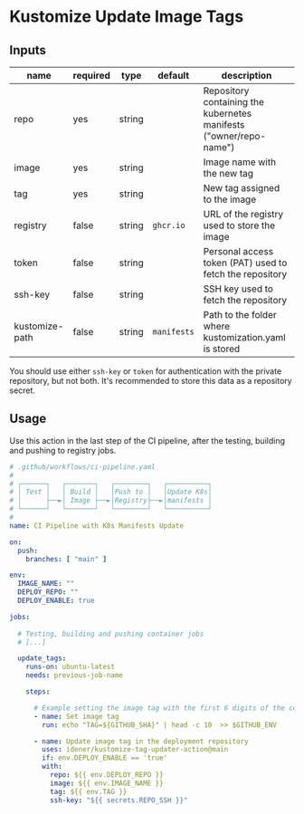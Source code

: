 # Kustomize Update Image Tags

## Inputs

| name          | required | type   | default         | description |
| ------------  | ---      | ------ | --------------- | ----------- |
| repo          | yes      | string |                 | Repository containing the kubernetes manifests ("owner/repo-name")
| image         | yes      | string |                 | Image name with the new tag
| tag           | yes      | string |                 | New tag assigned to the image
| registry      | false    | string | `ghcr.io`       | URL of the registry used to store the image
| token         | false    | string |                 | Personal access token (PAT) used to fetch the repository
| ssh-key       | false    | string |                 | SSH key used to fetch the repository
| kustomize-path| false    | string | `manifests`     | Path to the folder where kustomization.yaml is stored

You should use either `ssh-key` or `token` for authentication with the private repository, but not both. It's recommended to store this data as a repository secret.

## Usage

Use this action in the last step of the CI pipeline, after the testing, building and pushing to registry jobs.

```yaml
# .github/workflows/ci-pipeline.yaml
#
# ┌──────┐   ┌───────┐   ┌────────┐   ┌──────────┐
# │ Test │   │ Build │   │Push to │   │Update K8s│
# │      ├──►│ Image ├──►│Registry├──►│manifests │
# └──────┘   └───────┘   └────────┘   └──────────┘
# 
name: CI Pipeline with K8s Manifests Update

on:
  push:
    branches: [ "main" ]

env:
  IMAGE_NAME: ""
  DEPLOY_REPO: ""
  DEPLOY_ENABLE: true

jobs:
  
  # Testing, building and pushing container jobs
  # [...]

  update_tags:
    runs-on: ubuntu-latest
    needs: previous-job-name

    steps:

      # Example setting the image tag with the first 6 digits of the commit SHA sum
      - name: Set image tag
        run: echo "TAG=${GITHUB_SHA}" | head -c 10  >> $GITHUB_ENV

      - name: Update image tag in the deployment repository
        uses: idener/kustomize-tag-updater-action@main
        if: env.DEPLOY_ENABLE == 'true'
        with:
          repo: ${{ env.DEPLOY_REPO }}
          image: ${{ env.IMAGE_NAME }}
          tag: ${{ env.TAG }}
          ssh-key: "${{ secrets.REPO_SSH }}"
```
